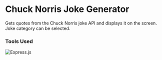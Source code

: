 # Chuck Norris Joke Generator

Gets quotes from the Chuck Norris joke
API and displays it on the screen.
Joke category can be selected.

### Tools Used

![Express.js](https://img.shields.io/badge/express.js-%23404d59.svg?style=for-the-badge&logo=express&logoColor=%2361DAFB)
